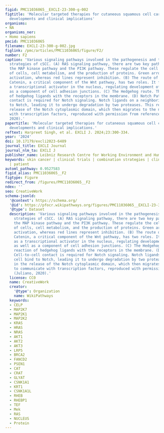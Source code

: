 ```yaml
---
figid: PMC11036065__EXCLI-23-300-g-002
figtitle: 'Molecular targeted therapies for cutaneous squamous cell carcinoma: recent
  developments and clinical implications'
organisms:
- NA
organisms_ner:
- Homo sapiens
pmcid: PMC11036065
filename: EXCLI-23-300-g-002.jpg
figlink: /pmc/articles/PMC11036065/figure/F2/
number: F2
caption: 'Various signaling pathways involved in the pathogenesis and therapeutic
  strategies of cSCC. (A) RAS signaling pathway, there are two key pathways involved:
  the MAP kinase pathway and the PI3K pathway. These regulate the cell cycle, death
  of cells, cell metabolism, and the production of proteins. Green arrows represent
  activation, whereas red lines represent inhibition. (B) The route of Wnt signaling.
  Catenin, a critical component of the Wnt pathway, has two roles. It functions as
  a transcriptional activator in the nucleus, regulating development of cell, as well
  as a component of cell adhesion junctions. (C) The Hedgehog route. The reaction
  of hedgehog ligands with the receptors in the membrane. (D) Notch Pathway. Cell-to-cell
  contact is required for Notch signaling. Notch ligands on a neighboring cell bind
  to Notch, leading it to undergo degradation by two proteases. This results in the
  release of the Notch cytoplasmic domain, which then migrates to the nucleus to communicate
  with transcription factors, reproduced with permission from reference (Juliano,
  2020).'
papertitle: 'Molecular targeted therapies for cutaneous squamous cell carcinoma: recent
  developments and clinical implications.'
reftext: Harpreet Singh, et al. EXCLI J. 2024;23:300-334.
year: '2024'
doi: 10.17179/excli2023-6489
journal_title: EXCLI Journal
journal_nlm_ta: EXCLI J
publisher_name: Leibniz Research Centre for Working Environment and Human Factors
keywords: skin cancer | clinical trials | combination strategies | clinical implications
  | patient
automl_pathway: 0.9527583
figid_alias: PMC11036065__F2
figtype: Figure
redirect_from: /figures/PMC11036065__F2
ndex: ''
seo: CreativeWork
schema-jsonld:
  '@context': https://schema.org/
  '@id': https://pfocr.wikipathways.org/figures/PMC11036065__EXCLI-23-300-g-002.html
  '@type': Dataset
  description: 'Various signaling pathways involved in the pathogenesis and therapeutic
    strategies of cSCC. (A) RAS signaling pathway, there are two key pathways involved:
    the MAP kinase pathway and the PI3K pathway. These regulate the cell cycle, death
    of cells, cell metabolism, and the production of proteins. Green arrows represent
    activation, whereas red lines represent inhibition. (B) The route of Wnt signaling.
    Catenin, a critical component of the Wnt pathway, has two roles. It functions
    as a transcriptional activator in the nucleus, regulating development of cell,
    as well as a component of cell adhesion junctions. (C) The Hedgehog route. The
    reaction of hedgehog ligands with the receptors in the membrane. (D) Notch Pathway.
    Cell-to-cell contact is required for Notch signaling. Notch ligands on a neighboring
    cell bind to Notch, leading it to undergo degradation by two proteases. This results
    in the release of the Notch cytoplasmic domain, which then migrates to the nucleus
    to communicate with transcription factors, reproduced with permission from reference
    (Juliano, 2020).'
  license: CC0
  name: CreativeWork
  creator:
    '@type': Organization
    name: WikiPathways
  keywords:
  - CELP
  - MAP2K7
  - MAP2K1
  - MAP2K2
  - KRAS
  - HRAS
  - NRAS
  - AKT1
  - AKT2
  - AKT3
  - LRP5
  - BRCA2
  - FANCD2
  - PSEN1
  - CAT
  - CRAT
  - GLYAT
  - CSNK1A1
  - KRT1
  - CSNK1A1L
  - RHEB
  - RHEBP1
  - TEF
  - Mek
  - RAS
  - NUCLEUS
  - Protein
---
```

